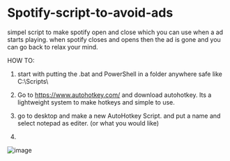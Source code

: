 # Spotify-script-to-avoid-ads
simpel script to make spotify open and close which you can use when a ad starts playing. when spotify closes and opens then the ad is gone and you can go back to relax your mind.

HOW TO:
1. start with putting the .bat and PowerShell in a folder anywhere safe like C:\Scripts\

2. Go to https://www.autohotkey.com/ and download autohotkey. Its a lightweight system to make hotkeys and simple to use.

3. go to desktop and make a new  AutoHotkey Script. and put a name and select notepad as editer. (or what you would like)

4. 

![image](https://github.com/user-attachments/assets/2071af68-f37c-4eeb-874b-6b72d0c9f64d)

